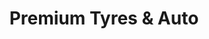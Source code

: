 ---
title: "Premium Tyres & Auto"
url: /christchurch/premium-tyres-and-auto-linwood-avenue/
shop: car repair
---